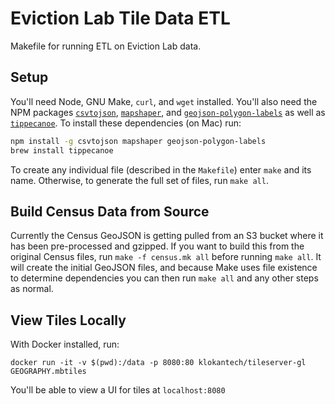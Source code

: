 # Eviction Lab Tile Data ETL

Makefile for running ETL on Eviction Lab data.

## Setup

You'll need Node, GNU Make, `curl`, and `wget` installed. You'll also need the NPM packages [`csvtojson`](https://github.com/Keyang/node-csvtojson), [`mapshaper`](https://github.com/mbloch/mapshaper), and [`geojson-polygon-labels`](https://github.com/andrewharvey/geojson-polygon-labels) as well as [`tippecanoe`](https://github.com/mapbox/tippecanoe). To install these dependencies (on Mac) run:

```bash
npm install -g csvtojson mapshaper geojson-polygon-labels
brew install tippecanoe
```

To create any individual file (described in the `Makefile`) enter `make` and its name. Otherwise, to generate the full set of files, run `make all`.

## Build Census Data from Source

Currently the Census GeoJSON is getting pulled from an S3 bucket where it has been pre-processed and gzipped. If you want to build this from the original Census files, run `make -f census.mk all` before running `make all`. It will create the initial GeoJSON files, and because Make uses file existence to determine dependencies you can then run `make all` and any other steps as normal.

## View Tiles Locally

With Docker installed, run:

`docker run -it -v $(pwd):/data -p 8080:80 klokantech/tileserver-gl GEOGRAPHY.mbtiles`

You'll be able to view a UI for tiles at `localhost:8080`